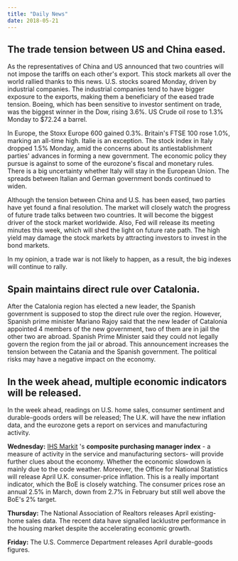 ```yaml
---
title: "Daily News"
date: 2018-05-21
---
```


## The trade tension between US and China eased.

As the representatives of China and US announced that two countries will not impose the tariffs on each other's export. This stock markets all over the world rallied thanks to this news. U.S. stocks soared Monday, driven by industrial companies. The industrial companies tend to have bigger exposure to the exports, making them a beneficiary of the eased trade tension. Boeing, which has been sensitive to investor sentiment on trade, was the biggest winner in the Dow, rising 3.6%. US Crude oil rose to 1.3% Monday to $72.24 a barrel.

 In Europe, the Stoxx Europe 600 gained 0.3%. Britain's FTSE 100 rose 1.0%, marking an all-time high. Italie is an exception. The stock index in Italy dropped 1.5% Monday, amid the concerns about its antiestablishment parties' advances in forming a new government. The economic policy they pursue is against to some of the eurozone's fiscal and monetary rules. There is a big uncertainty whether Italy will stay in the European Union. The spreads between Italian and German government bonds continued to widen.

Although the tension between China and U.S. has been eased, two parties have yet found a final resolution. The market will closely watch the progress of future trade talks between two countries. It will become the biggest driver of the stock market worldwide. Also, Fed will release its meeting minutes this week, which will shed the light on future rate path. The high yield may damage the stock markets by attracting investors to invest in the bond markets.


In my opinion, a trade war is not likely to happen, as a result, the big indexes will continue to rally.


## Spain maintains direct rule over Catalonia.

After the Catalonia region has elected a new leader, the Spanish government is supposed to stop the direct rule over the region. However, Spanish prime minister Mariano Rajoy said that the new leader of Catalonia appointed 4 members of the new government, two of them are in jail the other two are abroad. Spanish Prime Minister said they could not legally govern the region from the jail or abroad. This announcement increases the tension between the Catania and the Spanish government. The political risks may have a negative impact on the economy.

## In the week ahead, multiple economic indicators will be released.

In the week ahead, readings on U.S. home sales, consumer sentiment and durable-goods orders will be released; The U.K. will have the new inflation data, and the eurozone gets a report on services and manufacturing activity.

__Wednesday:__ [IHS Markit](https://quotes.wsj.com/INFO) 's __composite purchasing manager index__  - a measure of activity in the service and manufacturing sectors- will provide further clues about the economy. Whether the economic slowdown is mainly due to the code weather. Moreover, the Office for National Statistics will release April U.K. consumer-price inflation. This is a really important indicator, which the BoE is closely watching. The consumer prices rose an annual 2.5% in March, down from 2.7% in February but still well above the BoE's 2% target. 

__Thursday:__ The National Association of Realtors releases April existing-home sales data. The recent data have signalled lacklustre performance in the housing market despite the accelerating economic growth.

__Friday:__ The U.S. Commerce Department releases April durable-goods figures. 
 